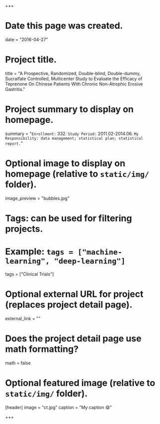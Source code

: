 +++
# Date this page was created.
date = "2016-04-27"

# Project title.
title = "A Prospective, Randomized, Double-blind, Double-dummy, Sucralfate Controlled, Multicenter Study to Evaluate the Efficacy of Teprenone On Chinese Patients With Chronic Non-Atrophic Erosive Gastritis."

# Project summary to display on homepage.
summary = "`Enrollment:` 332. `Study Period:` 2011.02-2014.06. `My Responsibility: data management; statistical plan; statistical report.`"

# Optional image to display on homepage (relative to `static/img/` folder).
image_preview = "bubbles.jpg"

# Tags: can be used for filtering projects.
# Example: `tags = ["machine-learning", "deep-learning"]`
tags = ["Clinical Trials"]

# Optional external URL for project (replaces project detail page).
external_link = ""

# Does the project detail page use math formatting?
math = false

# Optional featured image (relative to `static/img/` folder).
[header]
image = "ct.jpg"
caption = "My caption :smile:"

+++

